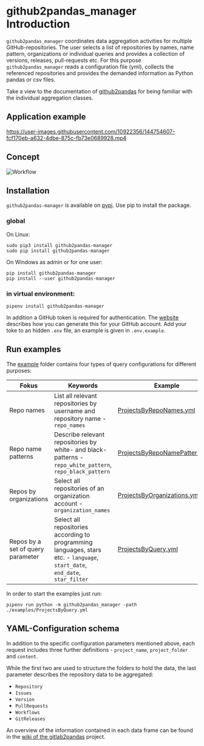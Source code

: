 # github2pandas_manager Introduction

`github2pandas_manager` coordinates data aggregation activities for multiple GitHub-repositories. The user selects a list of repositories by names, name pattern, organizations or individual queries and provides a collection of versions, releases, pull-requests etc. For this purpose `github2pandas_manager` reads a configuration file (yml), collects the referenced repositories and provides the demanded information as Python pandas or csv files. 

Take a view to the documentation of [github2pandas](https://github.com/TUBAF-IFI-DiPiT/github2pandas) for being familiar with the individual aggregation classes.

## Application example

https://user-images.githubusercontent.com/10922356/144754607-fcf170eb-a632-4dbe-875c-fb73e0689928.mp4

## Concept

![Workflow](http://www.plantuml.com/plantuml/svg/fLDDYnD14BtthoZmeg1py9P0P4LPzR0NGJmkbUbAfxG_nghg3OlutqqFSKRSsMYmOPXYfjvxLU_HLseeLbDqs5iH-AGaRa0nxdd0R13OzdNxybXxrDk46SEv3kVHS8jAfy_mPBMwlbwjdDjiu2CDHTcAtCFh48G26fSCcurpJHTUl5gMMuFCo07DIBB2q-uUKtpc5Y1dkG9b4ZG2eM-LrFv6i0OJp9hO_a2SqS2i1vAf_pz6dFQEh3Qw-1OD7_WNInd6xjk-r6nWd4WT7C_uv_kRaXARFeSFgfMExyz5lkvYEHpBhkj-E3YTN9eiXxr1sJqstqt9RIZE0OGIScxLExRtTVjhPuZS1Bk9-DyyM4zupfxls5UCuD5mcMV6pq31mnBYWTGPnkMjrOhGI0sSOP3oXNg3NOcUP2IZx5rxBesx3XwD07_BTC_QKfy3lo49rAA-c3sDoDdEoI3OSIHzdA_ToSbMyjFcg73ogWZqUdVYkQBiQue_0G00)

## Installation

`github2pandas-manager` is available on [pypi](https://pypi.org/project/github2pandas-manager/). Use pip to install the package.

### global

On Linux:

```
sudo pip3 install github2pandas-manager 
sudo pip install github2pandas-manager
```

On Windows as admin or for one user:

```
pip install github2pandas-manager
pip install --user github2pandas-manager
```

### in virtual environment:

```
pipenv install github2pandas-manager
```

In addition a GitHub token is required for authentication. The [website](https://docs.github.com/en/github/authenticating-to-github/creating-a-personal-access-token) describes how you can generate this for your GitHub account. Add your toke to an hidden `.env` file, an example is given in `.env.example`. 

## Run examples

The [example](https://github.com/TUBAF-IFI-DiPiT/github2pandas_manager/tree/main/examples) folder contains four types of query configurations for different purposes:

| Fokus | Keywords | Example |
| -------| -----------| ----- |
| Repo names | List all relevant repositories by username and repository name - `repo_names` |  [ProjectsByRepoNames.yml](https://github.com/TUBAF-IFI-DiPiT/github2pandas_manager/blob/main/examples/ProjectsByRepoNames.yml)    |
| Repo name patterns       | Describe relevant repositories by white- and black-patterns - `repo_white_pattern`, `repo_black_pattern` | [ProjectsByRepoNamePatterns.yml](https://github.com/TUBAF-IFI-DiPiT/github2pandas_manager/blob/main/examples/ProjectsByRepoNamePatterns.yml)|
| Repos by organizations | Select all repositories of an organization account - `organization_names` | [ProjectsByOrganizations.yml](https://github.com/TUBAF-IFI-DiPiT/github2pandas_manager/blob/main/examples/ProjectsByOrganizations.yml) |
| Repos by a set of query parameter | Select all repositories according to programming languages, stars etc. - `language`,  `start_date`, `end_date`, `star_filter` | [ProjectsByQuery.yml](https://github.com/TUBAF-IFI-DiPiT/github2pandas_manager/blob/main/examples/ProjectsByQuery.yml) |

In order to start the examples just run:

```
pipenv run python -m github2pandas_manager -path ./examples/ProjectsByQuery.yml
```

## YAML-Configuration schema

In addition to the specific configuration parameters mentioned above, each request includes three further definitions - `project_name`, `project_folder` and `content`.

While the first two are used to structure the folders to hold the data, the last parameter describes the repository data to be aggregated:

+ `Repository`
+ `Issues`
+ `Version`
+ `PullRequests`
+ `Workflows`
+ `GitReleases`

An overview of the information contained in each data frame can be found in the [wiki of the gitlab2pandas](https://github.com/TUBAF-IFI-DiPiT/github2pandas/wiki) project.
